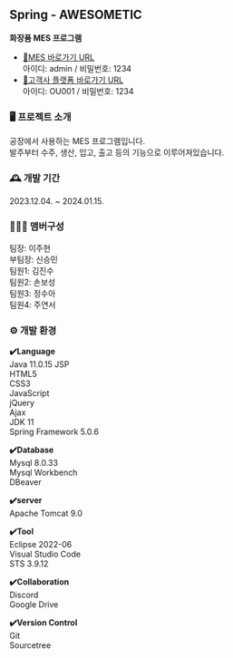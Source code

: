 ## Spring - AWESOMETIC
**화장품 MES 프로그램**

- [🔗MES 바로가기 URL](http://c7d2307t2.itwillbs.com/system/login)<br>
  아이디: admin / 비밀번호: 1234<br>
- [🔗고객사 플랫폼 바로가기 URL](http://c7d2307t2.itwillbs.com/platform/login)<br>
  아이디: OU001 / 비밀번호: 1234<br>

### 🖥️ 프로젝트 소개
공장에서 사용하는 MES 프로그램입니다.<br>
발주부터 수주, 생산, 입고, 출고 등의 기능으로 이루어져있습니다.


### 🕰️ 개발 기간
2023.12.04. ~ 2024.01.15.

### 🧑‍🤝‍🧑 맴버구성
팀장: 이주현  
부팀장: 신승민  
팀원1: 김진수  
팀원2: 손보성   
팀원3: 정수아  
팀원4: 주연서  

### ⚙️ 개발 환경
**✔️Language**  
Java 11.0.15 
JSP  
HTML5  
CSS3  
JavaScript  
jQuery  
Ajax  
JDK 11  
Spring Framework 5.0.6


**✔️Database**  
Mysql 8.0.33   
Mysql Workbench  
DBeaver  


**✔️server**  
Apache Tomcat 9.0


**✔️Tool**  
Eclipse 2022-06  
Visual Studio Code  
STS 3.9.12


**✔️Collaboration**  
Discord  
Google Drive  


**✔️Version Control**  
Git  
Sourcetree  
